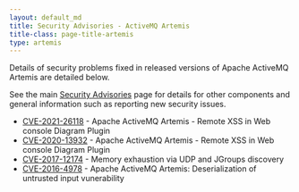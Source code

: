 ```yaml
---
layout: default_md
title: Security Advisories - ActiveMQ Artemis
title-class: page-title-artemis
type: artemis
---
```


Details of security problems fixed in released versions of Apache ActiveMQ Artemis are detailed below.

See the main [Security Advisories](../../security-advisories) page for details for other components and general information such as reporting new security issues.

*   [CVE-2021-26118](../../security-advisories.data/CVE-2021-26118-announcement.txt) - Apache ActiveMQ Artemis - Remote XSS in Web console Diagram Plugin 
*   [CVE-2020-13932](../../security-advisories.data/CVE-2020-13932-announcement.txt) - Apache ActiveMQ Artemis - Remote XSS in Web console Diagram Plugin 
*   [CVE-2017-12174](../../security-advisories.data/CVE-2017-12174-announcement.txt) - Memory exhaustion via UDP and JGroups discovery
*   [CVE-2016-4978](../../security-advisories.data/CVE-2016-4978-announcement.txt) - Apache ActiveMQ Artemis: Deserialization of untrusted input vunerability
